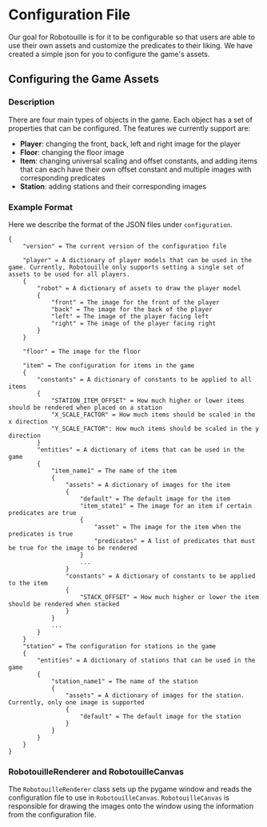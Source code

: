 # Configuration File

Our goal for Robotouille is for it to be configurable so that users are able to use their own assets and customize the predicates to their liking. We have created a simple json for you to configure the game's assets.

## Configuring the Game Assets

### Description

There are four main types of objects in the game. Each object has a set of properties that can be configured. The features we currently support are:

- **Player**: changing the front, back, left and right image for the player
- **Floor**: changing the floor image
- **Item**: changing universal scaling and offset constants, and adding items that can each have their own offset constant and multiple images with corresponding predicates
- **Station**: adding stations and their corresponding images

### Example Format

Here we describe the format of the JSON files under ```configuration```.

```
{
    "version" = The current version of the configuration file

    "player" = A dictionary of player models that can be used in the game. Currently, Robotouille only supports setting a single set of assets to be used for all players. 
    {
        "robot" = A dictionary of assets to draw the player model
        {
            "front" = The image for the front of the player
            "back" = The image for the back of the player
            "left" = The image of the player facing left
            "right" = The image of the player facing right
        }
    }

    "floor" = The image for the floor

    "item" = The configuration for items in the game
    {
        "constants" = A dictionary of constants to be applied to all items
        {
            "STATION_ITEM_OFFSET" = How much higher or lower items should be rendered when placed on a station
            "X_SCALE_FACTOR" = How much items should be scaled in the x direction
            "Y_SCALE_FACTOR": How much items should be scaled in the y direction
        }
        "entities" = A dictionary of items that can be used in the game
        {
            "item_name1" = The name of the item
            {
                "assets" = A dictionary of images for the item
                {
                    "default" = The default image for the item
                    "item_state1" = The image for an item if certain predicates are true
                    {
                        "asset" = The image for the item when the predicates is true
                        "predicates" = A list of predicates that must be true for the image to be rendered
                    }
                    ...
                }
                "constants" = A dictionary of constants to be applied to the item
                {
                    "STACK_OFFSET" = How much higher or lower the item should be rendered when stacked
                }
            }
            ...
        }
    }
    "station" = The configuration for stations in the game
    {
        "entities" = A dictionary of stations that can be used in the game
        {
            "station_name1" = The name of the station
            {
                "assets" = A dictionary of images for the station. Currently, only one image is supported
                {
                    "default" = The default image for the station
                }
            }
        }
    }
}
```

### RobotouilleRenderer and RobotouilleCanvas

The ```RobotouilleRenderer``` class sets up the pygame window and reads the configuration file to use in ```RobotouilleCanvas```. ```RobotouilleCanvas``` is responsible for drawing the images onto the window using the information from the configuration file. 